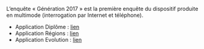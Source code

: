 L’enquête « Génération 2017 » est la première enquête du dispositif produite en multimode (interrogation par Internet et  téléphone).

- Application Diplôme : [lien](https://cereq-data-visualisation.shinyapps.io/diplomes/)
- Application Régions : [lien](https://cereq-data-visualisation.shinyapps.io/regions/)
- Application Evolution : [lien](https://cereq-data-visualisation.shinyapps.io/evolution/)
